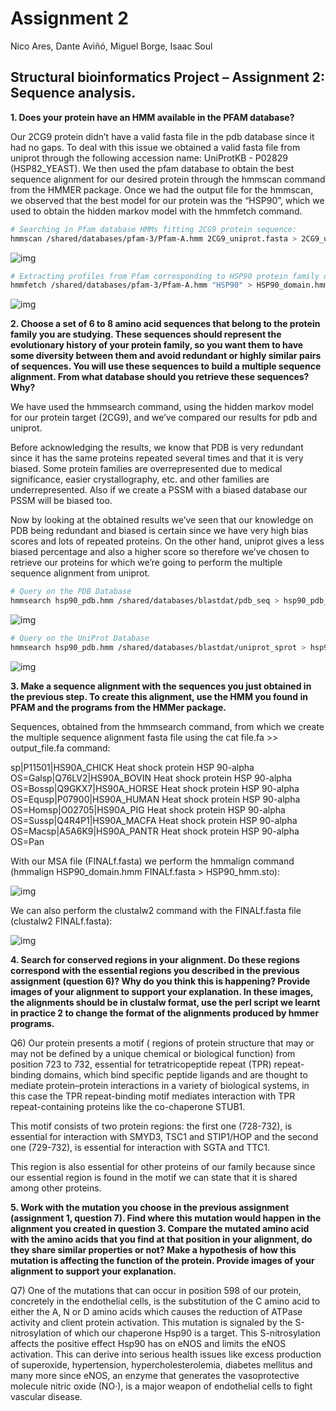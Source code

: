 # Assignment 2
Nico Ares, Dante Aviñó, Miguel Borge, Isaac Soul



## Structural bioinformatics Project – Assignment 2: Sequence analysis.

**1. Does your protein have an HMM available in the PFAM database?**

Our 2CG9 protein didn’t have a valid fasta file in the pdb database since it had no gaps. To deal with this issue we obtained a valid fasta file from uniprot through the following accession name: UniProtKB - P02829 (HSP82_YEAST). We then used the pfam database to obtain the best sequence alignment for our desired protein through the hmmscan command from the HMMER package. Once we had the output file for the hmmscan, we observed that the best model for our protein was the “HSP90”, which we used to obtain the hidden markov model with the hmmfetch command.

```bash
# Searching in Pfam database HMMs fitting 2CG9 protein sequence:
hmmscan /shared/databases/pfam-3/Pfam-A.hmm 2CG9_uniprot.fasta > 2CG9_uniprot.out
```

![img](https://lh5.googleusercontent.com/Wn85kUgjf5uUfa14JTZ8kgxd4EauC1QNCYtrPhrDEJmtCudLvstw4zPUzaJap49VFWwpFHHY8GTYGYoli-MGgi26sP5S_vr5SQYb-c5LPvvMLolxT_DdTU4ZS76h2Hn8-W0Qirty)

```bash
# Extracting profiles from Pfam corresponding to HSP90 protein family domains:
hmmfetch /shared/databases/pfam-3/Pfam-A.hmm "HSP90" > HSP90_domain.hmm
```

![img](https://lh5.googleusercontent.com/Rc4LvSs5-SpoBpaBRoIpkBQi_oZ-rxMcy5gx38_4QnUIgPwyutExr0v84LoMJeblKvs_YnwLBD_N7YEfrP9PrL8_T4N7kva2hvY4A2ctUFRzZl7lj_SLdROIygKUVJWCDIi9KyFj)



**2. Choose a set of 6 to 8 amino acid sequences that belong to the protein family you are studying. These sequences should represent the evolutionary history of your protein family, so you want them to have some diversity between them and avoid redundant or highly similar pairs of sequences. You will use these sequences to build a multiple sequence alignment. From what database should you retrieve these sequences? Why?**

We have used the hmmsearch command, using the hidden markov model for our protein target (2CG9), and we’ve compared our results for pdb and uniprot. 

Before acknowledging the results, we know that PDB is very redundant since it has the same proteins repeated several times and that it is very biased. Some protein families are overrepresented due to medical significance, easier crystallography, etc. and other families are underrepresented. Also if we create a PSSM with a biased database our PSSM will be biased too.

Now by looking at the obtained results we’ve seen that our knowledge on PDB being redundant and biased is certain since we have very high bias scores and lots of repeated proteins. On the other hand, uniprot gives a less biased percentage and also a higher score so therefore we’ve chosen to retrieve our proteins for which we’re going to perform the multiple sequence alignment from uniprot.

```bash
# Query on the PDB Database
hmmsearch hsp90_pdb.hmm /shared/databases/blastdat/pdb_seq > hsp90_pdb_2.out
```

![img](https://lh5.googleusercontent.com/MaO8UD7KstofjQcLt4fwfT_yHIba9NM3kQgAAR3XMiTHmBd2cFOkZngosRvV-3KL5Aq1LXksiFOaKALnnSjaGl9vuMU6f3cQLSlWsANmukDq3dEBGs3Ua6VznjsXYqGCfuDIdR7Q)

```bash
# Query on the UniProt Database
hmmsearch hsp90_pdb.hmm /shared/databases/blastdat/uniprot_sprot > hsp90_uniprot.out
```

![img](https://lh3.googleusercontent.com/26qsgETHQoUOFFCsXBJq0aY2yp5GWnm1AmSGSLa2QHGPPKyxD_0-F6DTcwZTj6lq3yeqs0WNwrn8tmgPhPv2pqJPnzMv2BTsi4wepwVNqa70zOXy3A8iXDeMDz8p7RxZB0IpBEvo)



**3. Make a sequence alignment with the sequences you just obtained in the previous step. To create this alignment, use the HMM you found in PFAM and the programs from the HMMer package.**

Sequences, obtained from the hmmsearch command, from which we create the multiple sequence alignment fasta file using the cat file.fa >> output_file.fa command:

sp|P11501|HS90A_CHICK Heat shock protein HSP 90-alpha OS=Galsp|Q76LV2|HS90A_BOVIN Heat shock protein HSP 90-alpha OS=Bossp|Q9GKX7|HS90A_HORSE Heat shock protein HSP 90-alpha OS=Equsp|P07900|HS90A_HUMAN Heat shock protein HSP 90-alpha OS=Homsp|O02705|HS90A_PIG  Heat shock protein HSP 90-alpha OS=Sussp|Q4R4P1|HS90A_MACFA Heat shock protein HSP 90-alpha OS=Macsp|A5A6K9|HS90A_PANTR Heat shock protein HSP 90-alpha OS=Pan

With our MSA file (FINALf.fasta) we perform the hmmalign command (hmmalign HSP90_domain.hmm FINALf.fasta > HSP90_hmm.sto):

![img](https://lh3.googleusercontent.com/oBGme0HEduFDeV7C5T-vqIg4dBF03n90vwd8mhwonmCT9Zm0oqDZGWyqvm8bt_zcOUc_xEkT24lgfF79lp0xGcH43ltl2Ir8dVD4V65lj6yr0P1QMfN3VJftmsa8sNNuZP8MSvc8)



We can also perform the clustalw2 command with the FINALf.fasta file (clustalw2 FINALf.fasta):

![img](https://lh6.googleusercontent.com/Z0An_ZwFzPgL-9AXt6d16lyFygfu7y6jCqmqLsgLbZkX_t3aU5gUkFGkjnu_zhziVlb9TrmlBkUK2fC2mD3FwUuGbqc1uTEOzlrshxAKRVmn0CeB4pwSuj5robbM5eN4wK9yQWXC)



**4. Search for conserved regions in your alignment. Do these regions correspond with the essential regions you described in the previous assignment (question 6)? Why do you think this is happening? Provide images of your alignment to support your explanation. In these images, the alignments should be in clustalw format, use the perl script we learnt in practice 2 to change the format of the alignments produced by hmmer programs.**

Q6) Our protein presents a motif ( regions of protein structure that may or may not be defined by a unique chemical or biological function) from position 723 to 732, essential for tetratricopeptide repeat (TPR) repeat-binding domains, which bind specific peptide ligands and are thought to mediate protein–protein interactions in a variety of biological systems, in this case the TPR repeat-binding motif mediates interaction with TPR repeat-containing proteins like the co-chaperone STUB1.

This motif consists of two protein regions: the first one (728-732), is essential for interaction with SMYD3, TSC1 and STIP1/HOP and the second one (729-732), is essential for interaction with SGTA and TTC1.

This region is also essential for other proteins of our family because since our essential region is found in the motif we can state that it is shared among other proteins.



**5. Work with the mutation you choose in the previous assignment (assignment 1, question 7). Find where this mutation would happen in the alignment you created in question 3. Compare the mutated amino acid with the amino acids that you find at that position in your alignment, do they share similar properties or not? Make a hypothesis of how this mutation is affecting the function of the protein. Provide images of your alignment to support your explanation.**

Q7) One of the mutations that can occur in position 598 of our protein, concretely in the endothelial cells, is the substitution of the C amino acid to either the A, N or D amino acids which causes the reduction of ATPase activity and client protein activation. This mutation is signaled by the S-nitrosylation of which our chaperone Hsp90 is a target. This S-nitrosylation affects the positive effect Hsp90 has on eNOS and limits the eNOS activation. This can derive into serious health issues like excess production of superoxide, hypertension, hypercholesterolemia, diabetes mellitus and many more since eNOS, an enzyme that generates the vasoprotective molecule nitric oxide (NO·), is a major weapon of endothelial cells to fight vascular disease.